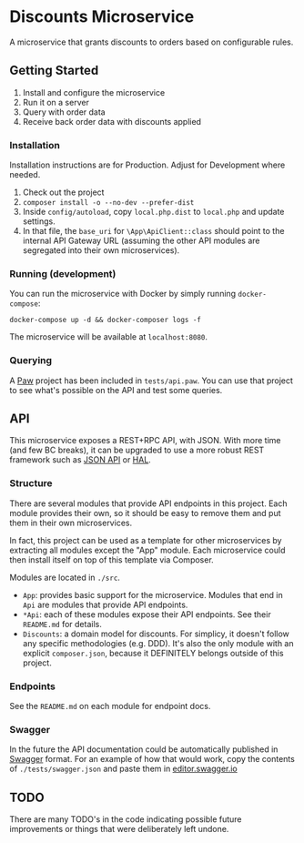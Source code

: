 # Discounts Microservice

A microservice that grants discounts to orders based on configurable rules.

## Getting Started

1. Install and configure the microservice
2. Run it on a server
3. Query with order data
4. Receive back order data with discounts applied

### Installation

Installation instructions are for Production. Adjust for Development where needed.
 
1. Check out the project
2. `composer install -o --no-dev --prefer-dist`
3. Inside `config/autoload`, copy `local.php.dist` to `local.php` and update settings. 
4. In that file, the `base_uri` for `\App\ApiClient::class` should point to the internal API Gateway URL (assuming the 
other API modules are segregated into their own microservices).

### Running (development)

You can run the microservice with Docker by simply running `docker-compose`:

`docker-compose up -d && docker-composer logs -f`

The microservice will be available at `localhost:8080`.

### Querying

A [Paw](https://paw.cloud) project has been included in `tests/api.paw`. You can use that project to see what's 
possible on the API and test some queries.

## API

This microservice exposes a REST+RPC API, with JSON. With more time (and few BC breaks), it can be upgraded to use a 
more robust REST framework such as [JSON API](http://jsonapi.org/) or [HAL](http://stateless.co/hal_specification.html).

### Structure
There are several modules that provide API endpoints in this project. Each module provides their own, so it should be 
easy to remove them and put them in their own microservices.

In fact, this project can be used as a template for other microservices by extracting all modules except the "App" 
module. Each microservice could then install itself on top of this template via Composer.

Modules are located in `./src`. 
* `App`: provides basic support for the microservice. Modules that end in `Api` are modules that provide API endpoints.
* `*Api`: each of these modules expose their API endpoints. See their `README.md` for details.
* `Discounts`: a domain model for discounts. For simplicy, it doesn't follow any specific methodologies (e.g. DDD). 
It's also the only module with an explicit `composer.json`, because it DEFINITELY belongs outside of this project.

### Endpoints
See the `README.md` on each module for endpoint docs.

### Swagger
In the future the API documentation could be automatically published in [Swagger](https://swagger.io/) format. For an 
example of how that would work, copy the contents of `./tests/swagger.json` and paste them in 
[editor.swagger.io](https://editor.swagger.io/)

## TODO
There are many TODO's in the code indicating possible future improvements or things that were deliberately left undone.
